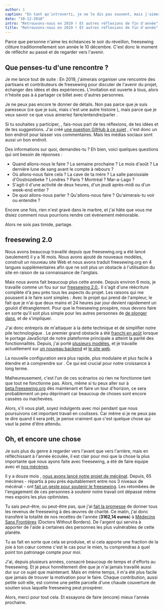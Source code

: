 ```yaml
---
author: 1
caption: "En tant qu'introverti, je ne le dis pas souvent, mais j'aimerais vraiment vous rencontrer."
date: "10-12-2018"
intro: "Retrouvons-nous en 2019 ! Et autres réflexions de fin d'année"
title: "Retrouvons-nous en 2019 ! Et autres réflexions de fin d'année"
---
```



Parce que personne n'aime les échéances le soir du réveillon, freesewing clôture traditionnellement son année le 10 décembre. C'est donc le moment de réfléchir au passé et de regarder vers l'avenir.

## Que penses-tu d'une rencontre ?

Je me lance tout de suite : En 2019, j'aimerais organiser une rencontre des partisans et contributeurs de freesewing pour discuter de l'avenir du projet, échanger des idées et des expériences. L'invitation est ouverte à tous, alors n'hésite pas à à partager ce billet avec d'autres personnes.

Je ne peux pas encore te donner de détails. Non pas parce que je suis paresseux (ce que je suis, mais c'est une autre histoire ), mais parce que je veux savoir ce que vous aimeriez faire/entendre/parler .

Si tu souhaites y participer, , fais-nous part de tes réflexions, de tes idées et de tes suggestions. J'ai créé [une question GitHub à ce sujet](https://github.com/freesewing/meetup/issues/1) , c'est donc un bon endroit pour laisser vos commentaires. Mais les médias sociaux sont aussi un bon endroit.

Des informations sur quoi, demandes-tu ? Eh bien, voici quelques questions qui ont besoin de réponses :

 - Quand allons-nous le faire ? La semaine prochaine ? Le mois d'août ? La dernière lune de sang avant le compte à rebours ?
 - Où allons-nous faire cela ? La cave de ta mère ? La salle paroissiale d'Oostrozebeke ? Londres ? Paris ? Montréal ? Mar-a-Lago ?
 - S'agit-il d'une activité de deux heures, d'un jeudi après-midi ou d'un week-end entier ?
 - De quoi allons-nous parler ? Qu'allons-nous faire ? Qu'aimerais-tu voir ou entendre ?


Encore une fois, rien n'est gravé dans le marbre, et j'ai hâte que vous me disiez comment nous pourrions rendre cet événement mémorable.

Alors ne sois pas timide, partage.

## freesewing 2.0

Nous avons beaucoup travaillé depuis que freesewing.org a été lancé (seulement) il y a 16 mois. Nous avons ajouté de nouveaux modèles, construit un nouveau site Web et nous avons traduit freesewing.org en 4 langues supplémentaires afin que ne soit plus un obstacle à l'utilisation du site en raison de sa connaissance de l'anglais.

Mais nous avons fait beaucoup plus cette année. Depuis environ 6 mois, je travaille comme un fou sur sur [freesewing 2.0.](https://github.com/freesewing/freesewing). Il s'agit d'une réécriture complète d'à peu près tous les aspects du projet. Les raisons qui me poussent à le faire sont simples : Avec le projet qui prend de l'ampleur, le fait que je n'ai que deux mains et 24 heures par jour devient rapidement un goulot d'étranglement. Pour que le freesewing prospère, nous devons faire en sorte qu'il soit plus simple pour les autres personnes de [de plonger dans](https://developer.freesewing.org), et de s'impliquer.

J'ai donc entrepris de m'attaquer à la dette technique et de simplifier notre pile technologique . Le premier grand obstacle a été [franchi en août](/blog/announcing-freesewing-library) lorsque le portage JavaScript de notre plateforme principale a atteint la parité des fonctionnalités. Depuis, j'ai porté [plusieurs modèles](https://github.com/freesewing/patterns), et je travaille actuellement sur [un nouveau backend](https://github.com/freesewing/backend) et [le site web](https://github.com/freesewing/website).

La nouvelle configuration sera plus rapide, plus modulaire et plus facile à étendre et à comprendre sur . Ce qui est crucial pour notre croissance à long terme.

Malheureusement, c'est l'un de ces scénarios où rien ne fonctionne tant que tout ne fonctionne pas. Alors, même si tu peux aller sur à [beta.freesewing.org](https://beta.freesewing.org) dès maintenant et faire un tour d'horizon, ce sera probablement un peu déprimant car beaucoup de choses sont encore cassées ou inachevées.

Alors, s'il vous plaît, soyez indulgents avec moi pendant que nous poursuivons cet important travail en coulisses. Car même si je ne peux pas te dire quand il sera prêt, je pense vraiment que c'est quelque chose qui vaut la peine d'être attendu.

## Oh, et encore une chose

Je suis plus du genre à regarder vers l'avant que vers l'arrière, mais en réfléchissant à l'année écoulée, il est clair pour moi que la chose la plus importante que nous ayons faite avec freesewing, a été de faire équipe avec et [nos mécènes](/community/who/patrons).

Il y a douze mois , [nous avons lancé notre projet de mécénat](/blog/calling-all-patrons). Depuis, 65 mécènes - répartis à peu près équitablement entre nos 3 niveaux de mécénat - ont [fait un geste pour soutenir le freesewing](/patrons/join). Les retombées de l'engagement de ces personnes à soutenir notre travail ont dépassé même mes espoirs les plus optimistes.

Tu sais peut-être, ou peut-être pas, que j'ai [fait la promesse](/docs/about/pledge) de donner tous les revenus de freesewing à des œuvres de charité. Ce matin, j'ai donc transféré la totalité de nos recettes de l'année (**3162,14 euros**) à [Médecins Sans Frontières](https://www.msf.org/) (Doctors Without Borders). De l'argent qui servira à apporter de l'aide à certaines des personnes les plus vulnérables de cette planète.

Tu as fait en sorte que cela se produise, et si cela apporte une fraction de la joie à ton cœur comme c'est le cas pour le mien, tu comprendras à quel point ton patronage compte pour moi.

J'ai, depuis plusieurs années, consacré beaucoup de temps et d'efforts au freesewing. Et je peux honnêtement dire que je n'ai jamais travaillé aussi dur sur ce sujet que maintenant. Mais en même temps, il m'a été plus facile que jamais de trouver la motivation pour le faire. Chaque contribution, aussi petite soit-elle, est comme une petite parcelle d'une chaude couverture de soutien sous laquelle freesewing peut prospérer.

Alors, merci pour tout cela. Et essayons de faire (encore) mieux l'année prochaine.

